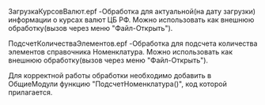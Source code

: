 ЗагрузкаКурсовВалют.epf
-Обработка для актуальной(на дату загрузки) информации о курсах валют ЦБ РФ.
Можно использовать как внешнюю обработку(вызов через меню "Файл-Открыть").

ПодсчетКоличестваЭлементов.epf
-Обработка для подсчета количества элементов справочника Номенклатура.
Можно использовать как внешнюю обработку(вызов через меню "Файл-Открыть").

Для корректной работы обработки необходимо добавить в  ОбщиеМодули функцию "ПодсчетНоменклатура()", код которой прилагается.

